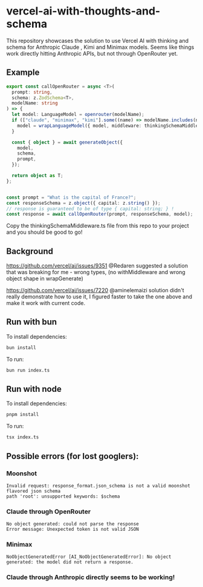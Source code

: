 # vercel-ai-with-thoughts-and-schema

This repository showcases the solution to use Vercel AI with thinking and schema for Anthropic Claude , Kimi and Minimax models.
Seems like things work directly hitting Anthropic APIs, but not through OpenRouter yet.

## Example

```typescript
export const callOpenRouter = async <T>(
  prompt: string,
  schema: z.ZodSchema<T>,
  modelName: string
) => {
  let model: LanguageModel = openrouter(modelName);
  if (["claude", "minimax", "kimi"].some((name) => modelName.includes(name))) {
    model = wrapLanguageModel({ model, middleware: thinkingSchemaMiddleware });
  }

  const { object } = await generateObject({
    model,
    schema,
    prompt,
  });

  return object as T;
};


const prompt = "What is the capital of France?";
const responseSchema = z.object({ capital: z.string() });
// response is guaranteed to be of type { capital: string; } !
const response = await callOpenRouter(prompt, responseSchema, model);
```

Copy the thinkingSchemaMiddleware.ts file from this repo to your project and you should be good to go!

## Background

https://github.com/vercel/ai/issues/9351 @Redaren suggested a solution that was breaking for me - wrong types, (no withMiddleware and wrong object shape in wrapGenerate)

https://github.com/vercel/ai/issues/7220 @aminelemaizi solution didn't really demonstrate how to use it, I figured faster to take the one above and make it work with current code.

## Run with bun
To install dependencies:

```bash
bun install
```

To run:

```bash
bun run index.ts
```

## Run with node
To install dependencies:

```bash
pnpm install
```

To run:

```bash
tsx index.ts
```


## Possible errors (for lost googlers):

### Moonshot
```
Invalid request: response_format.json_schema is not a valid moonshot flavored json schema
path 'root': unsupported keywords: $schema 
```

### Claude through OpenRouter
```
No object generated: could not parse the response
Error message: Unexpected token is not valid JSON
```

### Minimax
```
NoObjectGeneratedError [AI_NoObjectGeneratedError]: No object generated: the model did not return a response.
```

### Claude through Anthropic directly seems to be working!
